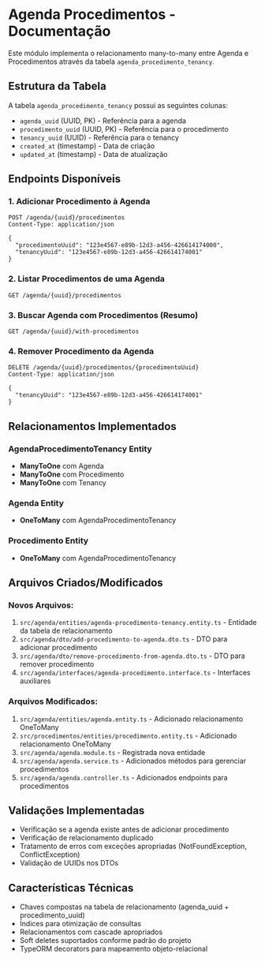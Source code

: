 # Agenda Procedimentos - Documentação

Este módulo implementa o relacionamento many-to-many entre Agenda e
Procedimentos através da tabela `agenda_procedimento_tenancy`.

## Estrutura da Tabela

A tabela `agenda_procedimento_tenancy` possui as seguintes colunas:

- `agenda_uuid` (UUID, PK) - Referência para a agenda
- `procedimento_uuid` (UUID, PK) - Referência para o procedimento
- `tenancy_uuid` (UUID) - Referência para o tenancy
- `created_at` (timestamp) - Data de criação
- `updated_at` (timestamp) - Data de atualização

## Endpoints Disponíveis

### 1. Adicionar Procedimento à Agenda

```http
POST /agenda/{uuid}/procedimentos
Content-Type: application/json

{
  "procedimentoUuid": "123e4567-e89b-12d3-a456-426614174000",
  "tenancyUuid": "123e4567-e89b-12d3-a456-426614174001"
}
```

### 2. Listar Procedimentos de uma Agenda

```http
GET /agenda/{uuid}/procedimentos
```

### 3. Buscar Agenda com Procedimentos (Resumo)

```http
GET /agenda/{uuid}/with-procedimentos
```

### 4. Remover Procedimento da Agenda

```http
DELETE /agenda/{uuid}/procedimentos/{procedimentoUuid}
Content-Type: application/json

{
  "tenancyUuid": "123e4567-e89b-12d3-a456-426614174001"
}
```

## Relacionamentos Implementados

### AgendaProcedimentoTenancy Entity

- **ManyToOne** com Agenda
- **ManyToOne** com Procedimento
- **ManyToOne** com Tenancy

### Agenda Entity

- **OneToMany** com AgendaProcedimentoTenancy

### Procedimento Entity

- **OneToMany** com AgendaProcedimentoTenancy

## Arquivos Criados/Modificados

### Novos Arquivos:

1. `src/agenda/entities/agenda-procedimento-tenancy.entity.ts` - Entidade da
   tabela de relacionamento
2. `src/agenda/dto/add-procedimento-to-agenda.dto.ts` - DTO para adicionar
   procedimento
3. `src/agenda/dto/remove-procedimento-from-agenda.dto.ts` - DTO para remover
   procedimento
4. `src/agenda/interfaces/agenda-procedimento.interface.ts` - Interfaces
   auxiliares

### Arquivos Modificados:

1. `src/agenda/entities/agenda.entity.ts` - Adicionado relacionamento OneToMany
2. `src/procedimentos/entities/procedimento.entity.ts` - Adicionado
   relacionamento OneToMany
3. `src/agenda/agenda.module.ts` - Registrada nova entidade
4. `src/agenda/agenda.service.ts` - Adicionados métodos para gerenciar
   procedimentos
5. `src/agenda/agenda.controller.ts` - Adicionados endpoints para procedimentos

## Validações Implementadas

- Verificação se a agenda existe antes de adicionar procedimento
- Verificação de relacionamento duplicado
- Tratamento de erros com exceções apropriadas (NotFoundException,
  ConflictException)
- Validação de UUIDs nos DTOs

## Características Técnicas

- Chaves compostas na tabela de relacionamento (agenda_uuid + procedimento_uuid)
- Índices para otimização de consultas
- Relacionamentos com cascade apropriados
- Soft deletes suportados conforme padrão do projeto
- TypeORM decorators para mapeamento objeto-relacional
